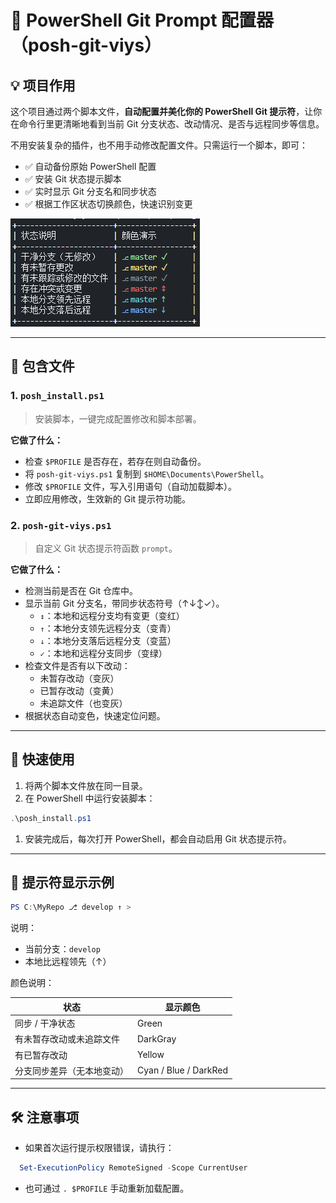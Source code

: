 # 🧩 PowerShell Git Prompt 配置器（posh-git-viys）

## 💡 项目作用

这个项目通过两个脚本文件，**自动配置并美化你的 PowerShell Git 提示符**，让你在命令行里更清晰地看到当前 Git 分支状态、改动情况、是否与远程同步等信息。

不用安装复杂的插件，也不用手动修改配置文件。只需运行一个脚本，即可：

- ✅ 自动备份原始 PowerShell 配置
- ✅ 安装 Git 状态提示脚本
- ✅ 实时显示 Git 分支名和同步状态
- ✅ 根据工作区状态切换颜色，快速识别变更

![exhibit](.\image.png)

------

## 📁 包含文件

### 1. `posh_install.ps1`

> 安装脚本，一键完成配置修改和脚本部署。

**它做了什么：**

- 检查 `$PROFILE` 是否存在，若存在则自动备份。
- 将 `posh-git-viys.ps1` 复制到 `$HOME\Documents\PowerShell`。
- 修改 `$PROFILE` 文件，写入引用语句（自动加载脚本）。
- 立即应用修改，生效新的 Git 提示符功能。

### 2. `posh-git-viys.ps1`

> 自定义 Git 状态提示符函数 `prompt`。

**它做了什么：**

- 检测当前是否在 Git 仓库中。
- 显示当前 Git 分支名，带同步状态符号（↑↓↕✓）。
  - `↕`：本地和远程分支均有变更（变红）
  - `↑`：本地分支领先远程分支（变青）
  - `↓`：本地分支落后远程分支（变蓝）
  - `✓`：本地和远程分支同步（变绿）
- 检查文件是否有以下改动：
  - 未暂存改动（变灰）
  - 已暂存改动（变黄）
  - 未追踪文件（也变灰）
- 根据状态自动变色，快速定位问题。

------

## 🚀 快速使用

1. 将两个脚本文件放在同一目录。
2. 在 PowerShell 中运行安装脚本：

```powershell
.\posh_install.ps1
```

1. 安装完成后，每次打开 PowerShell，都会自动启用 Git 状态提示符。

------

## 🧪 提示符显示示例

```powershell
PS C:\MyRepo ⎇ develop ↑ >
```

说明：

- 当前分支：`develop`
- 本地比远程领先（↑）

颜色说明：

| 状态                       | 显示颜色              |
| -------------------------- | --------------------- |
| 同步 / 干净状态            | Green                 |
| 有未暂存改动或未追踪文件   | DarkGray              |
| 有已暂存改动               | Yellow                |
| 分支同步差异（无本地变动） | Cyan / Blue / DarkRed |


------

## 🛠️ 注意事项

- 如果首次运行提示权限错误，请执行：

```powershell
  Set-ExecutionPolicy RemoteSigned -Scope CurrentUser
```

- 也可通过 `. $PROFILE` 手动重新加载配置。
